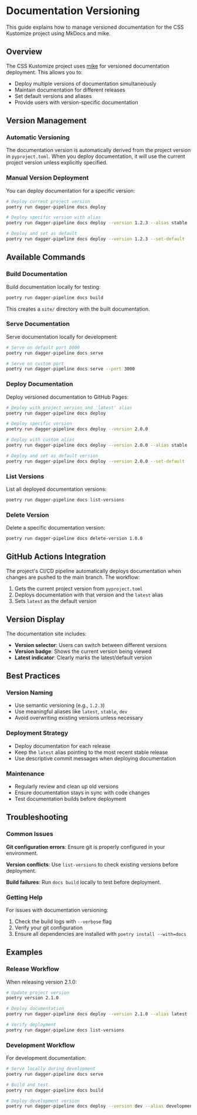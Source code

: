 # Documentation Versioning

This guide explains how to manage versioned documentation for the CSS Kustomize project using MkDocs and mike.

## Overview

The CSS Kustomize project uses [mike](https://github.com/jimporter/mike) for versioned documentation deployment. This allows you to:

- Deploy multiple versions of documentation simultaneously
- Maintain documentation for different releases
- Set default versions and aliases
- Provide users with version-specific documentation

## Version Management

### Automatic Versioning

The documentation version is automatically derived from the project version in `pyproject.toml`. When you deploy documentation, it will use the current project version unless explicitly specified.

### Manual Version Deployment

You can deploy documentation for a specific version:

```bash
# Deploy current project version
poetry run dagger-pipeline docs deploy

# Deploy specific version with alias
poetry run dagger-pipeline docs deploy --version 1.2.3 --alias stable

# Deploy and set as default
poetry run dagger-pipeline docs deploy --version 1.2.3 --set-default
```

## Available Commands

### Build Documentation

Build documentation locally for testing:

```bash
poetry run dagger-pipeline docs build
```

This creates a `site/` directory with the built documentation.

### Serve Documentation

Serve documentation locally for development:

```bash
# Serve on default port 8000
poetry run dagger-pipeline docs serve

# Serve on custom port
poetry run dagger-pipeline docs serve --port 3000
```

### Deploy Documentation

Deploy versioned documentation to GitHub Pages:

```bash
# Deploy with project version and 'latest' alias
poetry run dagger-pipeline docs deploy

# Deploy specific version
poetry run dagger-pipeline docs deploy --version 2.0.0

# Deploy with custom alias
poetry run dagger-pipeline docs deploy --version 2.0.0 --alias stable

# Deploy and set as default version
poetry run dagger-pipeline docs deploy --version 2.0.0 --set-default
```

### List Versions

List all deployed documentation versions:

```bash
poetry run dagger-pipeline docs list-versions
```

### Delete Version

Delete a specific documentation version:

```bash
poetry run dagger-pipeline docs delete-version 1.0.0
```

## GitHub Actions Integration

The project's CI/CD pipeline automatically deploys documentation when changes are pushed to the main branch. The workflow:

1. Gets the current project version from `pyproject.toml`
1. Deploys documentation with that version and the `latest` alias
1. Sets `latest` as the default version

## Version Display

The documentation site includes:

- **Version selector**: Users can switch between different versions
- **Version badge**: Shows the current version being viewed
- **Latest indicator**: Clearly marks the latest/default version

## Best Practices

### Version Naming

- Use semantic versioning (e.g., `1.2.3`)
- Use meaningful aliases like `latest`, `stable`, `dev`
- Avoid overwriting existing versions unless necessary

### Deployment Strategy

- Deploy documentation for each release
- Keep the `latest` alias pointing to the most recent stable release
- Use descriptive commit messages when deploying documentation

### Maintenance

- Regularly review and clean up old versions
- Ensure documentation stays in sync with code changes
- Test documentation builds before deployment

## Troubleshooting

### Common Issues

**Git configuration errors**: Ensure git is properly configured in your environment.

**Version conflicts**: Use `list-versions` to check existing versions before deployment.

**Build failures**: Run `docs build` locally to test before deployment.

### Getting Help

For issues with documentation versioning:

1. Check the build logs with `--verbose` flag
1. Verify your git configuration
1. Ensure all dependencies are installed with `poetry install --with=docs`

## Examples

### Release Workflow

When releasing version 2.1.0:

```bash
# Update project version
poetry version 2.1.0

# Deploy documentation
poetry run dagger-pipeline docs deploy --version 2.1.0 --alias latest --set-default

# Verify deployment
poetry run dagger-pipeline docs list-versions
```

### Development Workflow

For development documentation:

```bash
# Serve locally during development
poetry run dagger-pipeline docs serve

# Build and test
poetry run dagger-pipeline docs build

# Deploy development version
poetry run dagger-pipeline docs deploy --version dev --alias development
```
